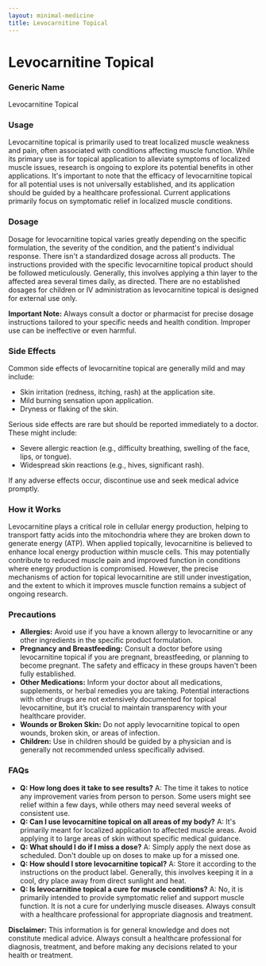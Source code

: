 ```yaml
---
layout: minimal-medicine
title: Levocarnitine Topical
---
```


# Levocarnitine Topical
### Generic Name
Levocarnitine Topical

### Usage
Levocarnitine topical is primarily used to treat localized muscle weakness and pain, often associated with conditions affecting muscle function.  While its primary use is for topical application to alleviate symptoms of localized muscle issues, research is ongoing to explore its potential benefits in other applications.  It's important to note that the efficacy of levocarnitine topical for all potential uses is not universally established, and its application should be guided by a healthcare professional.  Current applications primarily focus on symptomatic relief in localized muscle conditions.

### Dosage
Dosage for levocarnitine topical varies greatly depending on the specific formulation, the severity of the condition, and the patient's individual response. There isn't a standardized dosage across all products.  The instructions provided with the specific levocarnitine topical product should be followed meticulously.  Generally, this involves applying a thin layer to the affected area several times daily, as directed.  There are no established dosages for children or IV administration as levocarnitine topical is designed for external use only.

**Important Note:**  Always consult a doctor or pharmacist for precise dosage instructions tailored to your specific needs and health condition.  Improper use can be ineffective or even harmful.

### Side Effects
Common side effects of levocarnitine topical are generally mild and may include:

* Skin irritation (redness, itching, rash) at the application site.
* Mild burning sensation upon application.
* Dryness or flaking of the skin.

Serious side effects are rare but should be reported immediately to a doctor.  These might include:

* Severe allergic reaction (e.g., difficulty breathing, swelling of the face, lips, or tongue).
* Widespread skin reactions (e.g., hives, significant rash).


If any adverse effects occur, discontinue use and seek medical advice promptly.

### How it Works
Levocarnitine plays a critical role in cellular energy production, helping to transport fatty acids into the mitochondria where they are broken down to generate energy (ATP).  When applied topically, levocarnitine is believed to enhance local energy production within muscle cells.  This may potentially contribute to reduced muscle pain and improved function in conditions where energy production is compromised.  However, the precise mechanisms of action for topical levocarnitine are still under investigation, and the extent to which it improves muscle function remains a subject of ongoing research.

### Precautions
* **Allergies:** Avoid use if you have a known allergy to levocarnitine or any other ingredients in the specific product formulation.
* **Pregnancy and Breastfeeding:**  Consult a doctor before using levocarnitine topical if you are pregnant, breastfeeding, or planning to become pregnant. The safety and efficacy in these groups haven't been fully established.
* **Other Medications:** Inform your doctor about all medications, supplements, or herbal remedies you are taking.  Potential interactions with other drugs are not extensively documented for topical levocarnitine, but it’s crucial to maintain transparency with your healthcare provider.
* **Wounds or Broken Skin:** Do not apply levocarnitine topical to open wounds, broken skin, or areas of infection.
* **Children:** Use in children should be guided by a physician and is generally not recommended unless specifically advised.


### FAQs
* **Q: How long does it take to see results?**  A: The time it takes to notice any improvement varies from person to person.  Some users might see relief within a few days, while others may need several weeks of consistent use.
* **Q: Can I use levocarnitine topical on all areas of my body?** A:  It's primarily meant for localized application to affected muscle areas. Avoid applying it to large areas of skin without specific medical guidance.
* **Q: What should I do if I miss a dose?** A:  Simply apply the next dose as scheduled. Don't double up on doses to make up for a missed one.
* **Q: How should I store levocarnitine topical?** A:  Store it according to the instructions on the product label. Generally, this involves keeping it in a cool, dry place away from direct sunlight and heat.
* **Q: Is levocarnitine topical a cure for muscle conditions?** A: No, it is primarily intended to provide symptomatic relief and support muscle function. It is not a cure for underlying muscle diseases.  Always consult with a healthcare professional for appropriate diagnosis and treatment.

**Disclaimer:** This information is for general knowledge and does not constitute medical advice. Always consult a healthcare professional for diagnosis, treatment, and before making any decisions related to your health or treatment.
